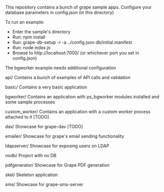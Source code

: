 

This repository contains a bunch of grape sample apps. Configure your database parameters in config.json (in this directory)

To run an example:
- Enter the sample's directory
- Run: npm install
- Run: grape-db-setup -r -a ../config.json db/initial.manifest
- Run: node index.js
- Browse to http://localhost:7000/ (or whichever port you set in config.json)

The bgworker example needs additional configuration



api/
	Contains a bunch of examples of API calls and validation

basic/
	Contains a very basic application

bgworker/
	Contains an application with ps_bgworker modules installed and some sample processes

custom_worker/
	Contains an application with a custom worker process attached to it [TODO]

dav/
	Showcase for grape-dav [TODO]

emailer/
	Showcase for grape's email sending functionality

ldapserver/
	Showcase for exposing users on LDAP

nodb/
	Project with no DB

pdfgenerator/
	Showcase for Grape PDF generation

skel/
	Skeleton application

sms/
	Showcase for grape-sms-server


